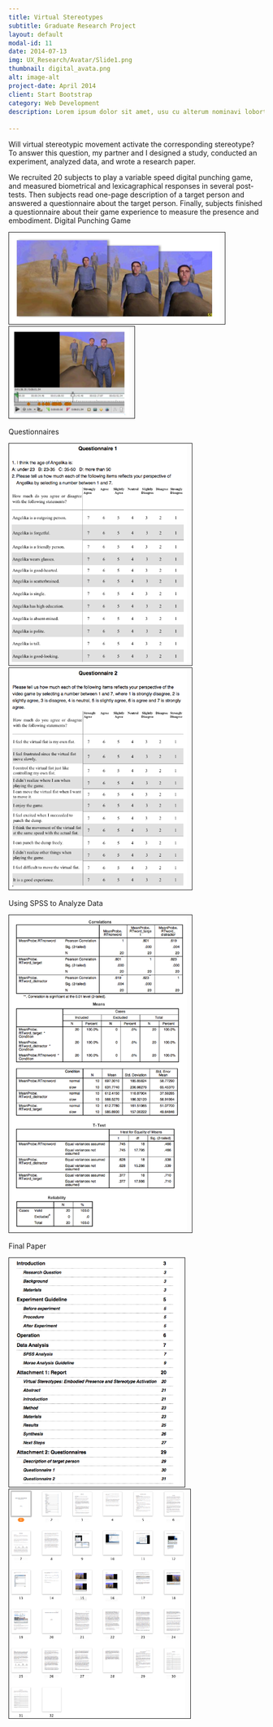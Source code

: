 ```yaml
---
title: Virtual Stereotypes
subtitle: Graduate Research Project
layout: default
modal-id: 11
date: 2014-07-13
img: UX_Research/Avatar/Slide1.png
thumbnail: digital_avata.png
alt: image-alt
project-date: April 2014
client: Start Bootstrap
category: Web Development
description: Lorem ipsum dolor sit amet, usu cu alterum nominavi lobortis. At duo novum diceret. Tantas apeirian vix et, usu sanctus postulant inciderint ut, populo diceret necessitatibus in vim. Cu eum dicam feugiat noluisse.

---
```

Will virtual stereotypic movement activate the corresponding stereotype? To answer this question,  my partner and I designed a study, conducted an experiment, analyzed data, and wrote a research paper.

We recruited 20 subjects to play a variable speed digital punching game, and measured biometrical and lexicagraphical responses in several post-tests. Then subjects read one-page description of a target person and answered a questionnaire about the target person. Finally, subjects finished a questionnaire about their game experience to measure the presence and embodiment.
Digital Punching Game  

<img src="img/portfolio/UX_Research/Avatar/page_2.png" height="180px" border="1px" style="PADDING-RIGHT: 10px"> 
<img src="img/portfolio/UX_Research/Avatar/copy_of_page_3.png" height="180px" border="1px" style="PADDING-RIGHT: 10px"> 

Questionnaires   

<img src="img/portfolio/UX_Research/Avatar/questionnair1.png" width="350px" border="1px" style="PADDING-RIGHT: 10px">
<img src="img/portfolio/UX_Research/Avatar/questionnair2.png" width ="350px" border="1px" style="PADDING-RIGHT: 10px">

Using SPSS to Analyze Data  

<img src="img/portfolio/UX_Research/Avatar/SPSS.png" width ="350px" border="1px" style="PADDING-RIGHT: 10px">

Final Paper  

<img src="img/portfolio/UX_Research/Avatar/paper_index.png" height ="450px" border="1px" style="PADDING-RIGHT: 10px">
<img src="img/portfolio/UX_Research/Avatar/Avata_Paper.png" height ="450px" border="1px" style="PADDING-RIGHT: 10px">
